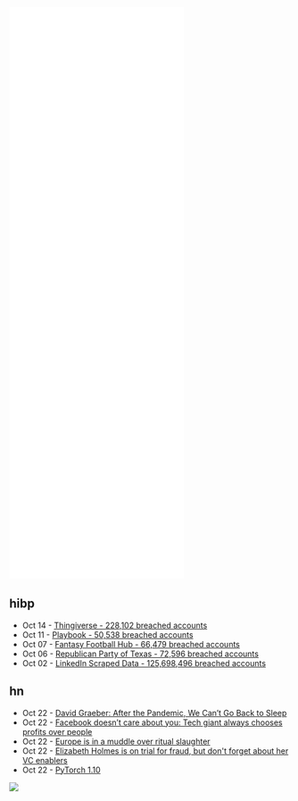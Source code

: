 ![Metrics](https://raw.githubusercontent.com/phixion/phixion/master/metrics.svg)

## hibp

<!--
for https://github.com/phixion/phixion/blob/main/.github/workflows/feeds.yml
-->
<!--START_SECTION:haveibeenpwnd-->
- Oct 14 - [Thingiverse - 228,102 breached accounts](https://haveibeenpwned.com/PwnedWebsites#Thingiverse)
- Oct 11 - [Playbook - 50,538 breached accounts](https://haveibeenpwned.com/PwnedWebsites#Playbook)
- Oct 07 - [Fantasy Football Hub - 66,479 breached accounts](https://haveibeenpwned.com/PwnedWebsites#FantasyFootballHub)
- Oct 06 - [Republican Party of Texas - 72,596 breached accounts](https://haveibeenpwned.com/PwnedWebsites#RepublicanPartyOfTexas)
- Oct 02 - [LinkedIn Scraped Data - 125,698,496 breached accounts](https://haveibeenpwned.com/PwnedWebsites#LinkedInScrape)
<!--END_SECTION:haveibeenpwnd-->

## hn

<!--
for https://github.com/phixion/phixion/blob/main/.github/workflows/feeds.yml
-->
<!--START_SECTION:hn-->
- Oct 22 - [David Graeber: After the Pandemic, We Can’t Go Back to Sleep](https://theanarchistlibrary.org/library/david-graeber-after-the-pandemic-we-can-t-go-back-to-sleep)
- Oct 22 - [Facebook doesn’t care about you: Tech giant always chooses profits over people](https://peoplesworld.org/article/facebook-doesnt-care-about-you-tech-giant-always-chooses-profits-over-people/)
- Oct 22 - [Europe is in a muddle over ritual slaughter](https://www.economist.com/europe/2021/10/21/europe-is-in-a-muddle-over-ritual-slaughter)
- Oct 22 - [Elizabeth Holmes is on trial for fraud, but don't forget about her VC enablers](https://www.sfchronicle.com/opinion/openforum/article/Elizabeth-Holmes-is-on-trial-for-fraud-but-16546832.php)
- Oct 22 - [PyTorch 1.10](https://pytorch.org/blog/pytorch-1.10-released/)
<!--END_SECTION:hn-->

<!--
for https://yhype.me
-->
![](https://hit.yhype.me/github/profile?user_id=13013670)

